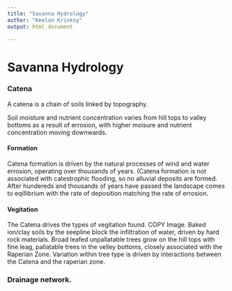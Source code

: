 ```yaml
---
title: "Savanna Hydrology"
author: "Keelan Krinksy"
output: html_document

---
```



# Savanna Hydrology

### Catena 
A catena is a chain of soils linked by topography.

Soil moisture and nutrient concentration varies from hill tops to valley bottoms as a result of errosion, with higher moisure and nutrient concentration moving downwards. 

#### Formation 
Catena formation is driven by the natural processes of wind and water errosion, operating over thousands of years. (Catena formation is not associated with catestrophic flooding, so no alluvial deposits are formed. After hundereds and thousands of years have passed the landscape comes to eqillibrium with the rate of deposition matching the rate of errosion. 

#### Vegitation 
The Catena drives the types of vegitation found. 
COPY Image. 
Baked ion/clay soils by the seepline block the infiltration of water, driven by hard rock materials. Broad leafed unpallatable trees grow on the hill tops with fine leag, pallatable trees in the velley bottoms, closely associated with the Raperian Zone. Variation within tree type is driven by interactions between the Catena and the raperian zone. 

### Drainage network. 

